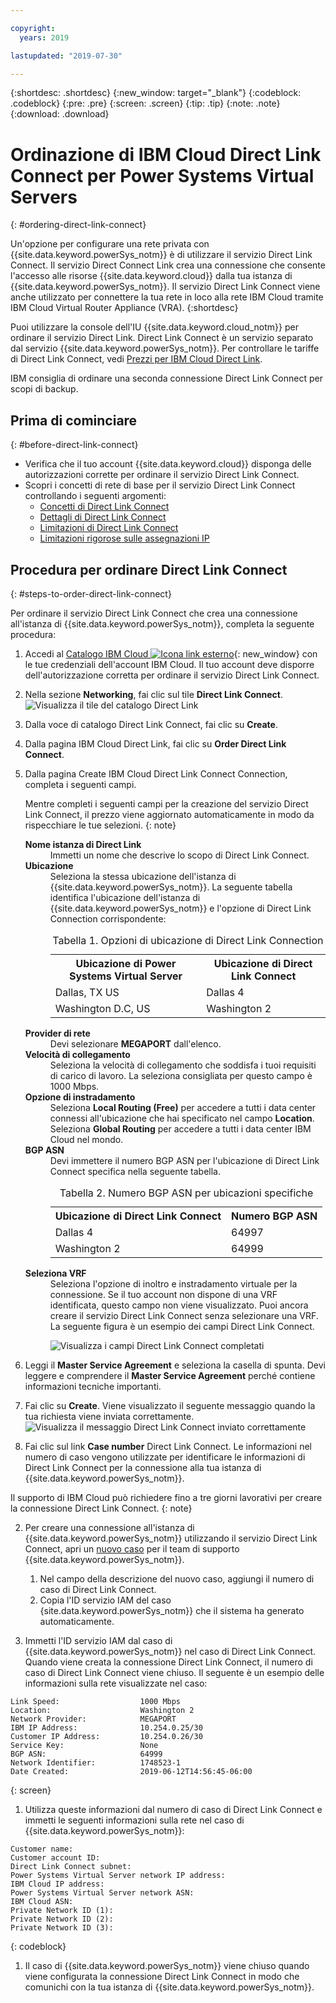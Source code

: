 ```yaml
---

copyright:
  years: 2019

lastupdated: "2019-07-30"

---
```


{:shortdesc: .shortdesc}
{:new_window: target="_blank"}
{:codeblock: .codeblock}
{:pre: .pre}
{:screen: .screen}
{:tip: .tip}
{:note: .note}
{:download: .download}

# Ordinazione di IBM Cloud Direct Link Connect per Power Systems Virtual Servers
{: #ordering-direct-link-connect}

Un'opzione per configurare una rete privata con {{site.data.keyword.powerSys_notm}} è di utilizzare il servizio Direct Link Connect. Il servizio Direct Connect Link crea una connessione che consente l'accesso alle risorse {{site.data.keyword.cloud}} dalla tua istanza di {{site.data.keyword.powerSys_notm}}. Il servizio Direct Link Connect viene anche utilizzato per connettere la tua rete in loco alla rete IBM Cloud tramite IBM Cloud Virtual Router Appliance (VRA).
{:shortdesc}

Puoi utilizzare la console dell'IU {{site.data.keyword.cloud_notm}} per ordinare il servizio Direct Link. Direct Link Connect è un servizio separato dal servizio {{site.data.keyword.powerSys_notm}}. Per controllare le tariffe di Direct Link Connect, vedi [Prezzi per IBM Cloud Direct Link](/docs/infrastructure/direct-link?topic=direct-link-pricing-for-direct-link-connect).

IBM consiglia di ordinare una seconda connessione Direct Link Connect per scopi di backup.

## Prima di cominciare
{: #before-direct-link-connect}

* Verifica che il tuo account {{site.data.keyword.cloud}} disponga delle autorizzazioni corrette per ordinare il servizio Direct Link Connect.
* Scopri i concetti di rete di base per il servizio Direct Link Connect controllando i seguenti argomenti:
    * [Concetti di Direct Link Connect](/docs/infrastructure/direct-link?topic=direct-link-direct-link-connect-solution#direct-link-connect-solution)
    * [Dettagli di Direct Link Connect](/docs/infrastructure/direct-link?topic=direct-link-ibm-cloud-direct-link-connect-details)
    * [Limitazioni di Direct Link Connect](/docs/infrastructure/direct-link?topic=direct-link-known-limitations#ibm-cloud-direct-link-exchange-and-direct-link-connect-limitations)
    * [Limitazioni rigorose sulle assegnazioni IP](/docs/infrastructure/direct-link?topic=direct-link-configure-ibm-cloud-direct-link#strict-limitations-on-ip-assignments)

## Procedura per ordinare Direct Link Connect
{: #steps-to-order-direct-link-connect}

Per ordinare il servizio Direct Link Connect che crea una connessione all'istanza di {{site.data.keyword.powerSys_notm}}, completa la seguente procedura:

1. Accedi al [Catalogo IBM Cloud ![Icona link esterno](../icons/launch-glyph.svg "Icona link esterno")](https://cloud.ibm.com/catalog){: new_window} con le tue credenziali dell'account IBM Cloud. Il tuo account deve disporre dell'autorizzazione corretta per ordinare il servizio Direct Link Connect.

2. Nella sezione **Networking**, fai clic sul tile **Direct Link Connect**.
![Visualizza il tile del catalogo Direct Link](/images/directlink1.png "Visualizza il tile del catalogo Direct Link")

1. Dalla voce di catalogo Direct Link Connect, fai clic su **Create**.

1. Dalla pagina IBM Cloud Direct Link, fai clic su **Order Direct Link Connect**.

1. Dalla pagina Create IBM Cloud Direct Link Connect Connection, completa i seguenti campi.

   Mentre completi i seguenti campi per la creazione del servizio Direct Link Connect, il prezzo viene aggiornato automaticamente in modo da rispecchiare le tue selezioni.
   {: note}

   <dl>
   <dt><strong>Nome istanza di Direct Link</strong><dt>
   <dd>Immetti un nome che descrive lo scopo di Direct Link Connect.</dd>
   <dt><strong>Ubicazione</strong><dt>
   <dd>Seleziona la stessa ubicazione dell'istanza di {{site.data.keyword.powerSys_notm}}. La seguente tabella identifica l'ubicazione dell'istanza di {{site.data.keyword.powerSys_notm}} e l'opzione di Direct Link Connection corrispondente:
   <table>
   <caption>Tabella 1. Opzioni di ubicazione di Direct Link Connection</caption>
   <tr>
   <th>Ubicazione di Power Systems Virtual Server</th>
   <th>Ubicazione di Direct Link Connect</th>
   </tr>
   <tr>
   <td>Dallas, TX US</td>
   <td>Dallas 4</td>
   </tr>
   <tr>
   <td>Washington D.C, US</td>
   <td>Washington 2</td>
   </tr>
   </table>
   </dd>
   <dt><strong>Provider di rete</strong><dt>
   <dd>Devi selezionare <strong>MEGAPORT</strong> dall'elenco.</dd>
   <dt><strong>Velocità di collegamento</strong><dt>
   <dd>Seleziona la velocità di collegamento che soddisfa i tuoi requisiti di carico di lavoro. La seleziona consigliata per questo campo è 1000 Mbps.</dd>
   <dt><strong>Opzione di instradamento</strong><dt>
   <dd>Seleziona <strong>Local Routing (Free)</strong> per accedere a tutti i data center connessi all'ubicazione che hai specificato nel campo <strong>Location</strong>. Seleziona <strong>Global Routing</strong> per accedere a tutti i data center IBM Cloud nel mondo. </dd>
   <dt><strong>BGP ASN</strong><dt>
   <dd>Devi immettere il numero BGP ASN per l'ubicazione di Direct Link Connect specifica nella seguente tabella.
   <table>
   <caption>Tabella 2. Numero BGP ASN per ubicazioni specifiche</caption>
   <tr>
   <th>Ubicazione di Direct Link Connect</th>
   <th>Numero BGP ASN</th>
   </tr>
   <tr>
   <td>Dallas 4</td>
   <td>64997</td>
   </tr>
   <tr>
   <td>Washington 2</td>
   <td>64999</td>
   </tr>
   </table>
   </dd>
   <dt><strong>Seleziona VRF</strong><dt>
   <dd>Seleziona l'opzione di inoltro e instradamento virtuale per la connessione. Se il tuo account non dispone di una VRF identificata, questo campo non viene visualizzato. Puoi ancora creare il servizio Direct Link Connect senza selezionare una VRF. La seguente figura è un esempio dei campi Direct Link Connect.</dd>
   <dd>

   ![Visualizza i campi Direct Link Connect completati](/images/directlink2.png "Visualizza i campi Direct Link Connect completati")
   </dd>
   </dl>
2. Leggi il **Master Service Agreement** e seleziona la casella di spunta. Devi leggere e comprendere il **Master Service Agreement** perché contiene informazioni tecniche importanti.

3. Fai clic su **Create**. Viene visualizzato il seguente messaggio quando la tua richiesta viene inviata correttamente.
![Visualizza il messaggio Direct Link Connect inviato correttamente](/images/directlink3.png "Visualizza il messaggio Direct Link Connect inviato correttamente")

1. Fai clic sul link **Case number** Direct Link Connect. Le informazioni nel numero di caso vengono utilizzate per identificare le informazioni di Direct Link Connect per la connessione alla tua istanza di {{site.data.keyword.powerSys_notm}}.

  Il supporto di IBM Cloud può richiedere fino a tre giorni lavorativi per creare la connessione Direct Link Connect.
  {: note}

2. Per creare una connessione all'istanza di {{site.data.keyword.powerSys_notm}} utilizzando il servizio Direct Link Connect, apri un [nuovo caso](/docs/infrastructure/power-iaas?topic=power-iaas-getting-help-and-support) per il team di supporto {{site.data.keyword.powerSys_notm}}.

      1. Nel campo della descrizione del nuovo caso, aggiungi il numero di caso di Direct Link Connect.
      2. Copia l'ID servizio IAM del caso {site.data.keyword.powerSys_notm}} che il sistema ha generato automaticamente.

3. Immetti l'ID servizio IAM dal caso di {{site.data.keyword.powerSys_notm}} nel caso di Direct Link Connect. Quando viene creata la connessione Direct Link Connect, il numero di caso di Direct Link Connect viene chiuso. Il seguente è un esempio delle informazioni sulla rete visualizzate nel caso:

  ```shell
  Link Speed:                  1000 Mbps
  Location:                    Washington 2
  Network Provider:            MEGAPORT
  IBM IP Address:              10.254.0.25/30
  Customer IP Address:         10.254.0.26/30
  Service Key:                 None
  BGP ASN:                     64999
  Network Identifier:          1748523-1
  Date Created:                2019-06-12T14:56:45-06:00
  ```
  {: screen}

1. Utilizza queste informazioni dal numero di caso di Direct Link Connect e immetti le seguenti informazioni sulla rete nel caso di {{site.data.keyword.powerSys_notm}}:

  ```shell
  Customer name:
  Customer account ID:
  Direct Link Connect subnet:
  Power Systems Virtual Server network IP address:
  IBM Cloud IP address:
  Power Systems Virtual Server network ASN:
  IBM Cloud ASN:
  Private Network ID (1):
  Private Network ID (2):
  Private Network ID (3):
  ```
  {: codeblock}

1. Il caso di {{site.data.keyword.powerSys_notm}} viene chiuso quando viene configurata la connessione Direct Link Connect in modo che comunichi con la tua istanza di {{site.data.keyword.powerSys_notm}}.
